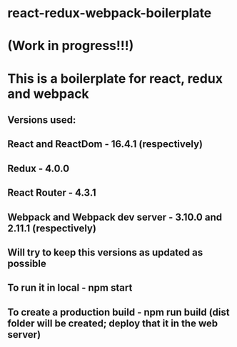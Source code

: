 # react-redux-webpack-boilerplate

# (Work in progress!!!)
# This is a boilerplate for react, redux and webpack

## Versions used:
## React and ReactDom - 16.4.1 (respectively)
## Redux - 4.0.0
## React Router - 4.3.1
## Webpack and Webpack dev server - 3.10.0 and 2.11.1 (respectively)

## Will try to keep this versions as updated as possible

## To run it in local - npm start
## To create a production build - npm run build (dist folder will be created; deploy that it in the web server)
